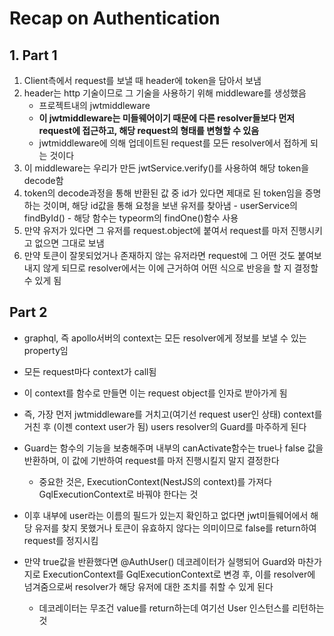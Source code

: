 # Recap on Authentication



## 1. Part 1

1. Client측에서 request를 보낼 때 header에 token을 담아서 보냄
2. header는 http 기술이므로 그 기술을 사용하기 위해 middleware를 생성했음
   - 프로젝트내의 jwtmiddleware
   - **이 jwtmiddleware는 미들웨어이기 때문에 다른 resolver들보다 먼저 request에 접근하고, 해당 request의 형태를 변형할 수 있음**
   - jwtmiddleware에 의해 업데이트된 request를 모든 resolver에서 접하게 되는 것이다
3. 이 middleware는 우리가 만든 jwtService.verify()를 사용하여 해당 token을 decode함
4. token의 decode과정을 통해 반환된 값 중 id가 있다면 제대로 된 token임을 증명하는 것이며, 해당 id값을 통해 요청을 보낸 유저를 찾아냄 - userService의 findById() - 해당 함수는 typeorm의 findOne()함수 사용
5. 만약 유저가 있다면 그 유저를 request.object에 붙여서 request를 마저 진행시키고 없으면 그대로 보냄
8. 만약 토큰이 잘못되었거나 존재하지 않는 유저라면 request에 그 어떤 것도 붙여보내지 않게 되므로 resolver에서는 이에 근거하여 어떤 식으로 반응을 할 지 결정할 수 있게 됨



## Part 2

- graphql, 즉 apollo서버의 context는 모든 resolver에게 정보를 보낼 수 있는 property임
- 모든 request마다 context가 call됨
- 이 context를 함수로 만들면 이는 request object를 인자로 받아가게 됨
- 즉, 가장 먼저 jwtmiddleware를 거치고(여기선 request user인 상태) context를 거친 후 (이젠 context user가 됨) users resolver의 Guard를 마주하게 된다
- Guard는 함수의 기능을 보충해주며 내부의 canActivate함수는 true나 false 값을 반환하며, 이 값에 기반하여 request를 마저 진행시킬지 말지 결정한다
  - 중요한 것은, ExecutionContext(NestJS의 context)를 가져다 GqlExecutionContext로 바꿔야 한다는 것

- 이후 내부에 user라는 이름의 필드가 있는지 확인하고 없다면 jwt미들웨어에서 해당 유저를 찾지 못했거나 토큰이 유효하지 않다는 의미이므로 false를 return하여 request를 정지시킴

- 만약 true값을 반환했다면 @AuthUser() 데코레이터가 실행되어 Guard와 마찬가지로 ExecutionContext를 GqlExecutionContext로 변경 후, 이를 resolver에 넘겨줌으로써 resolver가 해당 유저에 대한 조치를 취할 수 있게 된다
  - 데코레이터는 무조건 value를 return하는데 여기선 User 인스턴스를 리턴하는 것